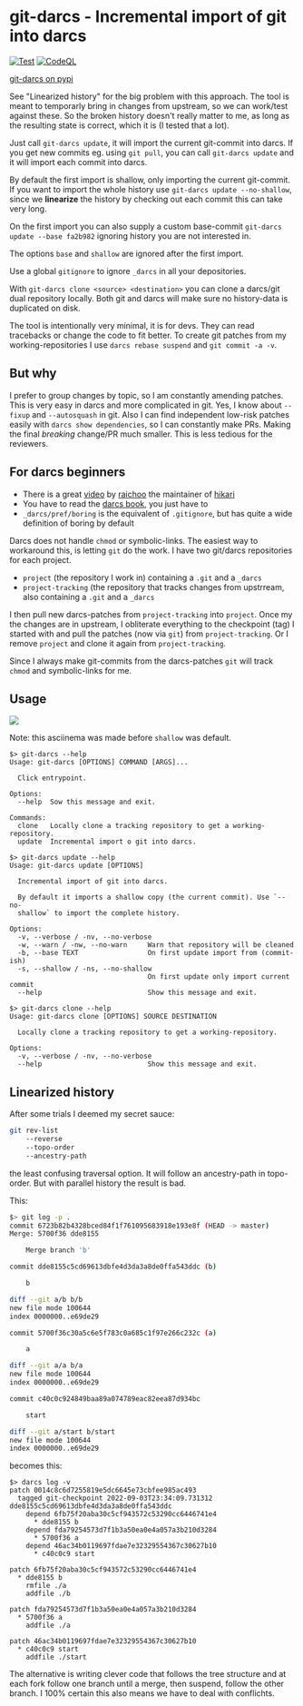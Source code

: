 git-darcs - Incremental import of git into darcs
================================================

[![Test](https://github.com/ganwell/git-darcs/actions/workflows/test.yml/badge.svg)](https://github.com/ganwell/git-darcs/actions/workflows/test.yml) [![CodeQL](https://github.com/ganwell/git-darcs/actions/workflows/codeql-analysis.yml/badge.svg)](https://github.com/ganwell/git-darcs/actions/workflows/codeql-analysis.yml)

[git-darcs on pypi](https://pypi.org/project/git-darcs/)

See "Linearized history" for the big problem with this approach. The tool is
meant to temporarly bring in changes from upstream, so we can work/test against
these. So the broken history doesn't really matter to me, as long as the
resulting state is correct, which it is (I tested that a lot).

Just call `git-darcs update`, it will import the current git-commit into darcs.
If you get new commits eg. using `git pull`, you can call `git-darcs update` and
it will import each commit into darcs.

By default the first import is shallow, only importing the current git-commit.
If you want to import the whole history use `git-darcs update --no-shallow`,
since we **linearize** the history by checking out each commit this can take
very long.

On the first import you can also supply a custom base-commit `git-darcs update
--base fa2b982` ignoring history you are not interested in.

The options `base` and `shallow` are ignored after the first import.

Use a global `gitignore` to ignore `_darcs` in all your depositories.

With `git-darcs clone <source> <destination>` you can clone a darcs/git dual
repository locally. Both git and darcs will make sure no history-data is
duplicated on disk.

The tool is intentionally very minimal, it is for devs. They can read tracebacks
or change the code to fit better. To create git patches from my
working-repositories I use `darcs rebase suspend` and `git commit -a -v`.

But why
-------

I prefer to group changes by topic, so I am constantly amending patches. This is
very easy in darcs and more complicated in git. Yes, I know about `--fixup` and
`--autosquash` in git. Also I can find independent low-risk patches easily with
`darcs show dependencies`, so I can constantly make PRs. Making the final
_breaking_ change/PR much smaller. This is less tedious for the reviewers.

For darcs beginners
-------------------

* There is a great [video](https://hikari.acmelabs.space/videos/hikari-darcs.mp4) by
  [raichoo](https://hub.darcs.net/raichoo) the maintainer of
  [hikari](https://hikari.acmelabs.space/)
* You have to read the [darcs book](https://darcsbook.acmelabs.space/), you just
  have to
* `_darcs/pref/boring` is the equivalent of `.gitignore`, but has quite a wide
  definition of boring by default

Darcs does not handle `chmod` or symbolic-links. The easiest way to workaround
this, is letting `git` do the work. I have two git/darcs repositories for each
project.

* `project` (the repository I work in) containing a `.git` and a `_darcs`
* `project-tracking` (the repository that tracks changes from upstrream,
   also containing a `.git` and a `_darcs`

I then pull new darcs-patches from `project-tracking` into `project`. Once my
the changes are in upstream, I obliterate everything to the checkpoint (tag) I
started with and pull the patches (now via `git`) from `project-tracking`. Or I
remove `project` and clone it again from `project-tracking`.

Since I always make git-commits from the darcs-patches `git` will track `chmod`
and symbolic-links for me.

Usage
-----

<a href="https://asciinema.org/a/518694" target="_blank"><img
src="https://asciinema.org/a/518694.svg" /></a>

Note: this asciinema was made before `shallow` was default.

```
$> git-darcs --help
Usage: git-darcs [OPTIONS] COMMAND [ARGS]...

  Click entrypoint.

Options:
  --help  Sow this message and exit.

Commands:
  clone   Locally clone a tracking repository to get a working-repository.
  update  Incremental import o git into darcs.
```

```
$> git-darcs update --help
Usage: git-darcs update [OPTIONS]

  Incremental import of git into darcs.

  By default it imports a shallow copy (the current commit). Use `--no-
  shallow` to import the complete history.

Options:
  -v, --verbose / -nv, --no-verbose
  -w, --warn / -nw, --no-warn     Warn that repository will be cleaned
  -b, --base TEXT                 On first update import from (commit-ish)
  -s, --shallow / -ns, --no-shallow
                                  On first update only import current commit
  --help                          Show this message and exit.
```

```
$> git-darcs clone --help
Usage: git-darcs clone [OPTIONS] SOURCE DESTINATION

  Locally clone a tracking repository to get a working-repository.

Options:
  -v, --verbose / -nv, --no-verbose
  --help                          Show this message and exit.
```

Linearized history
------------------

After some trials I deemed my secret sauce:

```bash
git rev-list
    --reverse
    --topo-order
    --ancestry-path
```

the least confusing traversal option. It will follow an ancestry-path in
topo-order. But with parallel history the result is bad.

This:

```bash
$> git log -p .
commit 6723b82b4328bced84f1f761095683918e193e8f (HEAD -> master)
Merge: 5700f36 dde8155

    Merge branch 'b'

commit dde8155c5cd69613dbfe4d3da3a8de0ffa543ddc (b)

    b

diff --git a/b b/b
new file mode 100644
index 0000000..e69de29

commit 5700f36c30a5c6e5f783c0a685c1f97e266c232c (a)

    a

diff --git a/a b/a
new file mode 100644
index 0000000..e69de29

commit c40c0c924849baa89a074789eac82eea87d934bc

    start

diff --git a/start b/start
new file mode 100644
index 0000000..e69de29
```

becomes this:

```
$> darcs log -v
patch 0014c8c6d7255819e5dc6645e73cbfee985ac493
  tagged git-checkpoint 2022-09-03T23:34:09.731312 dde8155c5cd69613dbfe4d3da3a8de0ffa543ddc
    depend 6fb75f20aba30c5cf943572c53290cc6446741e4
      * dde8155 b
    depend fda79254573d7f1b3a50ea0e4a057a3b210d3284
      * 5700f36 a
    depend 46ac34b0119697fdae7e32329554367c30627b10
      * c40c0c9 start

patch 6fb75f20aba30c5cf943572c53290cc6446741e4
  * dde8155 b
    rmfile ./a
    addfile ./b

patch fda79254573d7f1b3a50ea0e4a057a3b210d3284
  * 5700f36 a
    addfile ./a

patch 46ac34b0119697fdae7e32329554367c30627b10
  * c40c0c9 start
    addfile ./start
```

The alternative is writing clever code that follows the tree structure and at
each fork follow one branch until a merge, then suspend, follow the other
branch. I 100% certain this also means we have to deal with conflichts.
